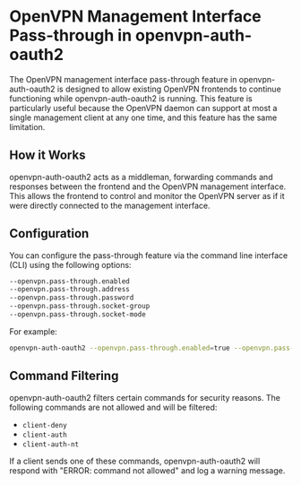 # OpenVPN Management Interface Pass-through in openvpn-auth-oauth2

The OpenVPN management interface pass-through feature in openvpn-auth-oauth2 is designed to allow existing OpenVPN frontends to continue functioning while openvpn-auth-oauth2 is running. This feature is particularly useful because the OpenVPN daemon can support at most a single management client at any one time, and this feature has the same limitation.

## How it Works

openvpn-auth-oauth2 acts as a middleman, forwarding commands and responses between the frontend and the OpenVPN management interface. This allows the frontend to control and monitor the OpenVPN server as if it were directly connected to the management interface.

## Configuration

You can configure the pass-through feature via the command line interface (CLI) using the following options:

```bash
--openvpn.pass-through.enabled
--openvpn.pass-through.address
--openvpn.pass-through.password
--openvpn.pass-through.socket-group
--openvpn.pass-through.socket-mode
```

For example:

```bash
openvpn-auth-oauth2 --openvpn.pass-through.enabled=true --openvpn.pass-through.address=unix:///run/openvpn/pass-through.sock
```

## Command Filtering

openvpn-auth-oauth2 filters certain commands for security reasons. The following commands are not allowed and will be filtered:

- `client-deny`
- `client-auth`
- `client-auth-nt`

If a client sends one of these commands, openvpn-auth-oauth2 will respond with "ERROR: command not allowed" and log a warning message.

